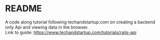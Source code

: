 # README


A code along tutorial following techandstartup.com on creating a backend only Api and viewing data in the browser.<br/>
Link to guide: https://www.techandstartup.com/tutorials/rails-api
